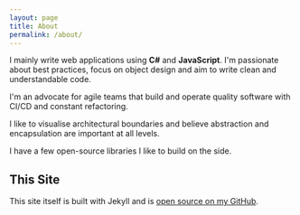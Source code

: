 ```yaml
---
layout: page
title: About
permalink: /about/
---
```


I mainly write web applications using **C#** and **JavaScript**. I'm passionate about best practices, focus on object design and aim to write clean and understandable code.

I'm an advocate for agile teams that build and operate quality software with CI/CD and constant refactoring.

I like to visualise architectural boundaries and believe abstraction and encapsulation are important at all levels.

I have a few open-source libraries I like to build on the side.

## This Site

This site itself is built with Jekyll and is [open source on my GitHub](https://github.com/connellw/ConnellsBlog).